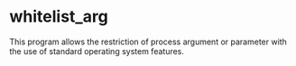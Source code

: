 # whitelist_arg
This program allows the restriction of process argument or parameter with the use of standard operating system features.

